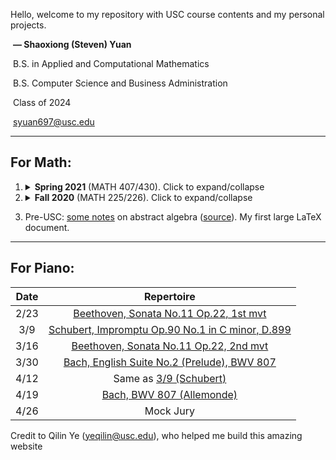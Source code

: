 Hello, welcome to my repository with USC course contents and my personal projects.

​                                                                                                                        **— Shaoxiong (Steven) Yuan**

​                                                                                       B.S. in Applied and Computational Mathematics

​                                                                                B.S. Computer Science and Business Administration

​                                                                                                                                                     Class of 2024

​                                                                                                                                          <a href=mailto:syuan697@usc.edu>syuan697@usc.edu</a>

---

## For Math: 

1. <details><summary> <b>Spring 2021</b> (MATH 407/430). Click to expand/collapse</summary><p>

   1. **MATH 407, Probability Theory, *Prof. J. Fulman***
   
      There are 38 lecture notes, but the final only covers 1 through 19. There are some practice problems after lecture 19. 
   
      Course Textbook: A First Course in Probability (9th edition)
   
      [**All Lecture Notes**](http://yql-skorpion.github.io/Files/USC/2021_Spring/MATH_407_Probability/Notes/407_notes.pdf)
   
      [**Midterm Exam**](http://yql-skorpion.github.io/Files/USC/2021_Spring/MATH_410_Algebra/Project_FiniteFT/Project_FT.pdf)
   
      [**Final Exam**](http://yql-skorpion.github.io/Files/USC/2021_Spring/MATH_410_Algebra/Project_FiniteFT/Project_FT.pdf)
   
   2. **MATH 430, Number Theory, *Prof. P. Tokorcheck***
   
      Professor Paul Tokorcheck taught this class in a very good fashion. Although "Number Theory" sounds intimidating, but it is not. The course content, though abstract, was greatly demonstrated and proved by the instructor. He was also kind enough to write a recommendation letter for the Continuing Students Scholarship.
      
      Course Textbook: Elementary Number Theory by David M. Burton
      
      Note: This class has no official lecture notes, but one good way to refer to the content is through the textbook.
      
      [**Course Syllabus**](http://yql-skorpion.github.io/Files/USC/2021_Spring/MATH_410_Algebra/Project_FiniteFT/Project_FT.pdf)
      
      [**Exercise List**](http://yql-skorpion.github.io/Files/USC/2021_Spring/MATH_410_Algebra/Project_FiniteFT/Project_FT.pdf)
      
      [**Midterm Exam**](http://yql-skorpion.github.io/Files/USC/2021_Spring/MATH_410_Algebra/Project_FiniteFT/Project_FT.pdf)
      
      [**Final Exam**](http://yql-skorpion.github.io/Files/USC/2021_Spring/MATH_410_Algebra/Project_FiniteFT/Project_FT.pdf)
   
2. <details><summary> <b>Fall 2020</b> (MATH 225/226). Click to expand/collapse</summary><p>
   
   1. **MATH 225, Linear Algebra and Differential Equation, *Prof. S. Kamienny***
   
      Course Textbook: Differential Equations and Linear Algebra by Stephen W. Goode
   
      [**All Lecture Notes**](https://ShaoxiongYuan.github.io/Files/USC/2020_Fall/MATH_225/MATH_225_Notes.pdf)
   
      [**Weekly Quizzes**](https://ShaoxiongYuan.github.io/Files/USC/2020_Fall/MATH_225/MATH_225_Quizzes.pdf)

      [**Practice Midterm**](https://ShaoxiongYuan.github.io/Files/USC/2020_Fall/MATH_225/practice_mid.pdf)
   
      [**Practice Final**](https://ShaoxiongYuan.github.io/Files/USC/2020_Fall/MATH_225/practice_final.pdf)
   
      [**Midterm Exam**](https://ShaoxiongYuan.github.io/Files/USC/2020_Fall/MATH_225/Math_225_Midterm.pdf)
   
      [**Final Exam**](https://ShaoxiongYuan.github.io/Files/USC/2020_Fall/MATH_225/MATH_225_final.pdf)
   
   2. **MATH 226, Calculus III (Multivariable Calculus), *Prof. N. Bottman***
   
      Course Textbook: Elementary Number Theory by David M. Burton
   
      Note: This class has no official lecture notes, but one good way to refer to the content is through the textbook.
   
      [**Course Syllabus**](http://yql-skorpion.github.io/Files/USC/2021_Spring/MATH_410_Algebra/Project_FiniteFT/Project_FT.pdf)
   
      [**Exercise List**](http://yql-skorpion.github.io/Files/USC/2021_Spring/MATH_410_Algebra/Project_FiniteFT/Project_FT.pdf)
   
      [**Midterm Exam**](http://yql-skorpion.github.io/Files/USC/2021_Spring/MATH_410_Algebra/Project_FiniteFT/Project_FT.pdf)
   
      [**Final Exam**](http://yql-skorpion.github.io/Files/USC/2021_Spring/MATH_410_Algebra/Project_FiniteFT/Project_FT.pdf)
   
3. Pre-USC: [some notes](https://yql-skorpion.github.io/Files/USC/Pre_USC_Algebra/BC_Abstract_Algebra/AbsAlgebraNotes.pdf) on abstract algebra ([source](http://fmwww.bc.edu/gross/MT216/MT216_notes.pdf)). My first large LaTeX document.








---




## For Piano: 

| Date | Repertoire |
| :---: | :---: |
| 2/23 | [Beethoven, Sonata No.11 Op.22, 1st mvt](https://yql-skorpion.github.io/Files/USC/Piano/Beethoven/Beethoven_Sonata_No.11_Op.22_mvt1.pdf) |
| 3/9 | [Schubert, Impromptu Op.90 No.1 in C minor, D.899](https://yql-skorpion.github.io/Files/USC/Piano/Schubert/Schubert_Impromptu_Op.90_No.1.pdf) |
| 3/16 | [Beethoven, Sonata No.11 Op.22, 2nd mvt](https://yql-skorpion.github.io/Files/USC/Piano/Beethoven/Beethoven_Sonata_No.11_Op.22_mvt2.pdf) |
| 3/30 | [Bach, English Suite No.2 (Prelude), BWV 807](http://yql-skorpion.github.io/Files/USC/Piano/Bach/Bach_EnSuite_No.2_BWV807_Prelude.pdf) |
| 4/12 | Same as [3/9 (Schubert)](https://yql-skorpion.github.io/Files/USC/Piano/Schubert/Schubert_Impromptu_Op.90_No.1.pdf) |
| 4/19 | [Bach, BWV 807 (Allemonde)](http://yql-skorpion.github.io/Files/USC/Piano/Bach/Bach_EnSuite_No.2_BWV807_Allemonde.pdf) |
| 4/26 | Mock Jury |



Credit to Qilin Ye (yeqilin@usc.edu), who helped me build this amazing website
